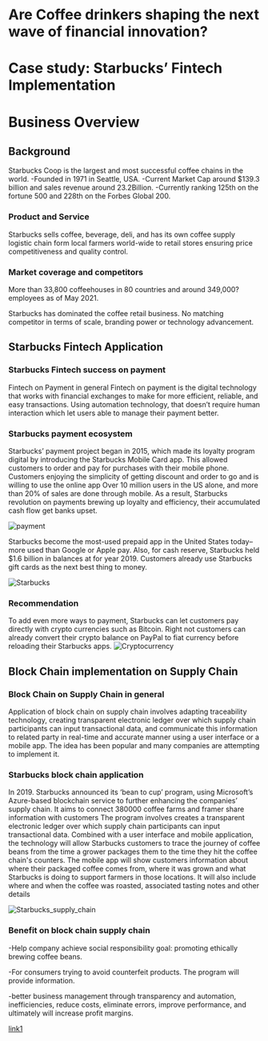 # Are Coffee drinkers shaping the next wave of financial innovation?
# Case study: Starbucks’ Fintech Implementation
# Business Overview
## Background
Starbucks Coop is the largest and most successful coffee chains in the world.
-Founded in 1971 in Seattle, USA.
-Current Market Cap around $139.3 billion and sales revenue around 23.2Billion.
-Currently ranking 125th on the fortune 500 and 228th on the Forbes Global 200.
### Product and Service
Starbucks sells coffee, beverage, deli, and has its own coffee supply logistic chain form local farmers world-wide to retail stores ensuring price competitiveness and quality control.
### Market coverage and competitors
More than 33,800 coffeehouses in 80 countries and around 349,000? employees as of May 2021.

Starbucks has dominated the coffee retail business.
No matching competitor in terms of scale, branding power or technology advancement.

## Starbucks Fintech Application
### Starbucks Fintech success on payment
Fintech on Payment in general
Fintech on payment is the digital technology that works with financial exchanges to make for more efficient, reliable, and easy transactions. Using automation technology, that doesn’t require human interaction which let users able to manage their payment better.
### Starbucks payment ecosystem
Starbucks’ payment project began in 2015, which made its loyalty program digital by introducing the Starbucks Mobile Card app. This allowed customers to order and pay for purchases with their mobile phone.
Customers enjoying the simplicity of getting discount and order to go and is willing to use the online app Over 10 million users in the US alone, and more than 20% of sales are done through mobile.
As a result, Starbucks revolution on payments brewing up loyalty and efficiency, their accumulated cash flow get banks upset.

![payment](https://cdn.statcdn.com/Infographic/images/normal/13933.jpeg)

Starbucks become the most-used prepaid app in the United States today– more used than Google or Apple pay.
Also, for cash reserve, Starbucks held $1.6 billion in balances at for year 2019. Customers already use Starbucks gift cards as the next best thing to money.

![Starbucks](https://www.caffesociety.co.uk/blog/wp-content/upLoads/2016/07/Starbucks-loyalty-card-scheme.jpg)

### Recommendation
To add even more ways to payment, Starbucks can let customers pay directly with crypto currencies such as Bitcoin. Right not customers can already convert their crypto balance on PayPal to fiat currency before reloading their Starbucks apps.
![Cryptocurrency](https://blockonomi-9fcd.kxcdn.com/wp-content/uploads/2020/03/bakkt-770x515.jpg)

## Block Chain implementation on Supply Chain
### Block Chain on Supply Chain in general
Application of block chain on supply chain involves adapting traceability technology, creating transparent electronic ledger over which supply chain participants can input transactional data, and communicate this information to related party in real-time and accurate manner using a user interface or a mobile app. The idea has been popular and many companies are attempting to implement it. 

### Starbucks block chain application
In 2019. Starbucks announced its ‘bean to cup’ program, using Microsoft’s Azure-based blockchain service to further enhancing the companies’ supply chain. It aims to connect 380000 coffee farms and framer share information with customers
The program involves creates a transparent electronic ledger over which supply chain participants can input transactional data.
Combined with a user interface and mobile application, the technology will allow Starbucks customers to trace the journey of coffee beans from the time a grower packages them to the time they hit the coffee chain's counters.
The mobile app will show customers information about where their packaged coffee comes from, where it was grown and what Starbucks is doing to support farmers in those locations. It will also include where and when the coffee was roasted, associated tasting notes and other details

![Starbucks_supply_chain](https://www.softwareadvice.com/resources/wp-content/uploads/coffee-blockchain-example.png)

### Benefit on block chain supply chain

-Help company achieve social responsibility goal: promoting ethically brewing coffee beans.

-For consumers trying to avoid counterfeit products. The program will provide information.

-better business management through transparency and automation, inefficiencies, reduce costs, eliminate errors, improve performance, and ultimately will increase profit margins.

[link1](https://en.wikipedia.org/wiki/Starbucks?msclkid=5f81c89bacab11ecb7e9525dbf0b7c8f)